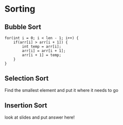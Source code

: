 # Sorting

## Bubble Sort

```
for(int i = 0; i < len - 1; i++) {
    if(arr[i] > arr[i + 1]) {
        int temp = arr[i];
        arr[i] = arr[i + 1];
        arr[i + 1] = temp;
    }
}
```

## Selection Sort

Find the smallest element and put it where it needs to go

## Insertion Sort

look at slides and put answer here!

